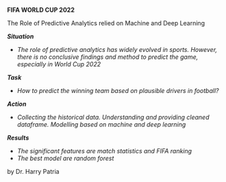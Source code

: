 **FIFA WORLD CUP 2022**

The Role of Predictive Analytics relied on Machine and Deep Learning

**_Situation_**
- _The role of predictive analytics has widely evolved in sports. However, there is no conclusive findings and method to predict the game, especially in World Cup 2022_

**_Task_**
- _How to predict the winning team based on plausible drivers in football?_

**_Action_**
- _Collecting the historical data. Understanding and providing cleaned dataframe. Modelling based on machine and deep learning_

**_Results_**
- _The significant features are match statistics and FIFA ranking_
- _The best model are random forest_ 

by Dr. Harry Patria
